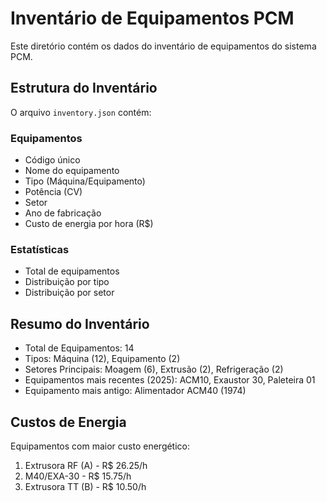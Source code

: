 # Inventário de Equipamentos PCM

Este diretório contém os dados do inventário de equipamentos do sistema PCM.

## Estrutura do Inventário

O arquivo `inventory.json` contém:

### Equipamentos
- Código único
- Nome do equipamento
- Tipo (Máquina/Equipamento)
- Potência (CV)
- Setor
- Ano de fabricação
- Custo de energia por hora (R$)

### Estatísticas
- Total de equipamentos
- Distribuição por tipo
- Distribuição por setor

## Resumo do Inventário

- Total de Equipamentos: 14
- Tipos: Máquina (12), Equipamento (2)
- Setores Principais: Moagem (6), Extrusão (2), Refrigeração (2)
- Equipamentos mais recentes (2025): ACM10, Exaustor 30, Paleteira 01
- Equipamento mais antigo: Alimentador ACM40 (1974)

## Custos de Energia

Equipamentos com maior custo energético:
1. Extrusora RF (A) - R$ 26.25/h
2. M40/EXA-30 - R$ 15.75/h
3. Extrusora TT (B) - R$ 10.50/h
